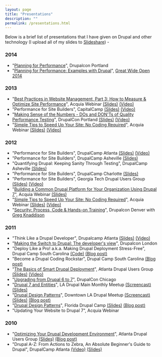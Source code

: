 ```yaml
---
layout: page
title: "Presentations"
description: ""
permalink: /presentations.html
---
```

Below is a brief list of presentations that I have given on Drupal and other technology (I upload all of my slides to [Slideshare](http://www.slideshare.net/erikwebb)) -

### 2014 ###

- "[Planning for Performance](https://austin2014.drupal.org/session/planning-performance)", Drupalcon Portland
- "[Planning for Performance: Examples with Drupal](http://www.gwoapp.com/events/planning-for-performance-examples-with-drupal)", [Great Wide Open 2014](http://greatwideopen.org/)

### 2013 ###

- "[Best Practices in Website Management, Part 3: How to Measure & Optimize Site Performance](https://www.acquia.com/resources/acquia-tv/conference/best-practices-website-management-part-3-how-measure-optimize-site)", Acquia Webinar [(Slides)](http://www.slideshare.net/AcquiaInc/best-28292361) [(Video)](http://youtu.be/8uHRFXUtOfo)
- "Performance for Site Builders", CapitalCamp [(Slides)](http://www.slideshare.net/erikwebb/performance-for-site-builders) [(Video)](http://youtu.be/k21ZNqItB8A)
- "[Making Sense of the Numbers - DOs and DON'Ts of Quality Performance Testing](http://portland2013.drupal.org/session/making-sense-numbers-dos-and-donts-quality-performance-testing)", DrupalCon Portland [(Slides)](http://www.slideshare.net/erikwebb/performance-testing-21869213) [(Video)](http://youtu.be/YfgmJE27b74)
- "[Simple Tips to Speed Up Your Site: No Coding Required](https://www.acquia.com/resources/acquia-tv/conference/simple-tips-speed-your-site-no-coding-required-february-28-2013)", Acquia Webinar [(Slides)](http://www.slideshare.net/AcquiaInc/simple-tips-to-speed-up-your-site-no-coding-required) [(Video)](https://www.youtube.com/watch?v=-kBbYPFgj6Q)

### 2012 ###

 - "Performance for Site Builders", DrupalCamp Atlanta [(Slides)](http://www.slideshare.net/erikwebb/performance-for-site-builders) [(Video)](http://vimeo.com/55591371)
 - "Performance for Site Builders", DrupalCamp Asheville [(Slides)](http://www.slideshare.net/erikwebb/performance-for-site-builders)
 - "Quantifying Drupal: Keeping Sanity Through Testing", DrupalCamp Asheville [(Slides)](http://www.slideshare.net/erikwebb/quantifying-drupal)
 - "Performance for Site Builders", DrupalCamp Charlotte [(Slides)](http://www.slideshare.net/erikwebb/performance-for-site-builders)
 - "Performance for Site Builders", Georgia Tech Drupal Users Group [(Slides)](http://www.slideshare.net/erikwebb/performance-for-site-builders) [(Video)](https://vimeo.com/42500219)
 - "[Building a Common Drupal Platform for Your Organization Using Drupal 7](https://www.acquia.com/resources/acquia-tv/conference/building-common-drupal-platform-your-organization-using-drupal-7-0)", Acquia Webinar [(Slides)](http://www.slideshare.net/AcquiaInc/building-a-common-drupal-platform-for-your-organization-using-drupal-7)
 - "[Simple Tips to Speed Up Your Site: No Coding Required](https://www.acquia.com/resources/acquia-tv/conference/simple-tips-speed-your-site-no-coding-required-february-28-2013)", Acquia Webinar [(Slides)](http://www.slideshare.net/AcquiaInc/simple-tips-to-speed-up-your-site-no-coding-required) [(Video)](https://www.youtube.com/watch?v=-kBbYPFgj6Q)
 - "[Security: Process, Code & Hands-on Training](http://denver2012.drupal.org/content/security-process-code-hands-training)", Drupalcon Denver with [Greg Knaddison](http://drupal.org/user/36762)

### 2011 ###

 - "Think Like a Drupal Developer", Drupalcamp Atlanta [(Slides)](http://www.slideshare.net/erikwebb/think-like-a-drupal-developer) [(Video)](http://vimeo.com/30477389)
 - "[Making the Switch to Drupal: The developer's view](http://london2011.drupal.org/page/making-switch-drupal-developers-view)", Drupalcon London
 - "Deploy Like a Pro! a.k.a. Making Drupal Deployment Stress-Free", Drupal Camp South Carolina [(Code)](http://drupal.org/sandbox/erikwebb/1185618) [(Blog post)](/blog/drupalcamp-south-carolina-cautionary-tale-small-town-drupal)
 - "Become a Drupal Coding Rockstar", Drupal Camp South Carolina [(Blog post)](/blog/drupalcamp-south-carolina-cautionary-tale-small-town-drupal)
 - "[The Basics of Smart Drupal Deployment](http://atlantadrupal.com/event/program/may-10-2011)", Atlanta Drupal Users Group [(Slides)](http://www.slideshare.net/erikwebb/the-basics-of-smart-drupal-deployment) [(Video)](http://vimeo.com/24412814)
 - "[Upgrading from Drupal 6 to 7](http://chicago2011.drupal.org/training/upgrading-drupal-6-7)", DrupalCon Chicago
 - "[Drupal 7 and Entities](http://groups.drupal.org/node/112604)", LA Drupal Main Monthly Meetup [(Screencast)](http://ladrupal.blip.tv/file/4809948/) [(Slides)](http://www.slideshare.net/erikwebb/drupal-7-and-entities-7036807)
 - "[Drupal Design Patterns](http://groups.drupal.org/node/112639)", Downtown LA Drupal Meetup [(Screencast)](http://ladrupal.blip.tv/file/4775787/) [(Slides)](http://www.slideshare.net/erikwebb/drupal-design-patterns) [(Blog post)](http://erikwebb.net/blog/drupal-design-patterns/index)
 - "[Drupal Design Patterns](http://www.fldrupalcamp.org/program/sessions/drupal-design-patterns)", Florida Drupal Camp [(Slides)](http://www.slideshare.net/erikwebb/drupal-design-patterns) [(Blog post)](http://erikwebb.net/blog/drupal-design-patterns/index)
 - "Updating Your Website to Drupal 7", Acquia Webinar

### 2010 ###

 - "[Optimizing Your Drupal Development Environment](http://atlantadrupal.com/event/program/september-14-2010)", Atlanta Drupal Users Group [(Slides)](http://www.slideshare.net/erikwebb/getting-started-with-drupal-performance) [(Blog post)](http://erikwebb.net/blog/getting-started-drupal-performance)
 - "Drupal A-Z: From Actions to Zebra, An Absolute Beginner's Guide to Drupal", DrupalCamp Atlanta [(Video)](http://vimeo.com/16918846) [(Slides)](http://www.slideshare.net/erikwebb/drupal-az-drupalcamp-atlanta-2010)

